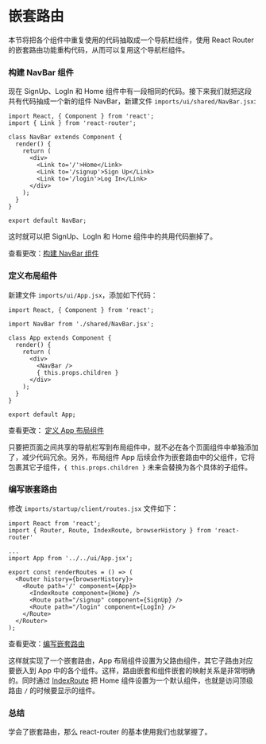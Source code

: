 # 嵌套路由

本节将把各个组件中重复使用的代码抽取成一个导航栏组件，使用 React Router 的嵌套路由功能重构代码，从而可以复用这个导航栏组件。

### 构建 NavBar 组件

现在 SignUp、LogIn 和 Home 组件中有一段相同的代码。接下来我们就把这段共有代码抽成一个新的组件 NavBar，新建文件 `imports/ui/shared/NavBar.jsx`:

```
import React, { Component } from 'react';
import { Link } from 'react-router';

class NavBar extends Component {
  render() {
    return (
      <div>
        <Link to='/'>Home</Link>
        <Link to='/signup'>Sign Up</Link>
        <Link to='/login'>Log In</Link>
      </div>
    );
  }
}

export default NavBar;
```

这时就可以把 SignUp、LogIn 和 Home 组件中的共用代码删掉了。

查看更改：[构建 NavBar 组件](https://coding.net/u/happypeter/p/meteor-react-bird-demo/git/commit/2fdbde1cebda9dfae3833e627a7c2ba0b8879e29)

### 定义布局组件

新建文件 `imports/ui/App.jsx`，添加如下代码：

```
import React, { Component } from 'react';

import NavBar from './shared/NavBar.jsx';

class App extends Component {
  render() {
    return (
      <div>
        <NavBar />
        { this.props.children }
      </div>
    );
  }
}

export default App;
```

查看更改： [定义 App 布局组件](https://coding.net/u/happypeter/p/meteor-react-bird-demo/git/commit/2dd1584c51e24c7a459e7c838f251d444a0c19a0)


只要把页面之间共享的导航栏写到布局组件中，就不必在各个页面组件中单独添加了，减少代码冗余。另外，布局组件 App 后续会作为嵌套路由中的父组件，它将包裹其它子组件，`{ this.props.children }` 未来会替换为各个具体的子组件。

### 编写嵌套路由

修改 `imports/startup/client/routes.jsx` 文件如下：

```
import React from 'react';
import { Router, Route, IndexRoute, browserHistory } from 'react-router'

...
import App from '../../ui/App.jsx';

export const renderRoutes = () => (
  <Router history={browserHistory}>
    <Route path='/' component={App}>
      <IndexRoute component={Home} />
      <Route path="/signup" component={SignUp} />
      <Route path="/login" component={LogIn} />
    </Route>
  </Router>
);

```

查看更改：[编写嵌套路由](https://coding.net/u/happypeter/p/meteor-react-bird-demo/git/commit/f38201f06d395aac3138602782dc623f41d7a7cf)

这样就实现了一个嵌套路由，App 布局组件设置为父路由组件，其它子路由对应要嵌入到 App 中的各个组件。这样，路由嵌套和组件嵌套的映射关系是非常明确的。同时通过 [IndexRoute](https://github.com/reactjs/react-router/blob/master/docs/guides/IndexRoutes.md) 把 Home 组件设置为一个默认组件，也就是访问顶级路由 `/` 的时候要显示的组件。


### 总结

学会了嵌套路由，那么 react-router 的基本使用我们也就掌握了。